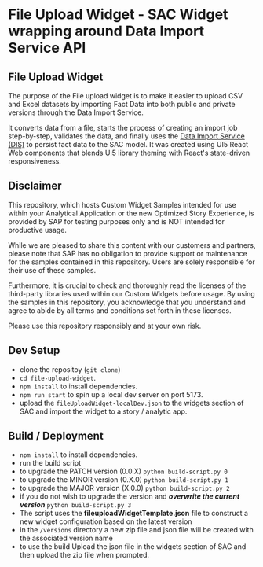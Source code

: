 # File Upload Widget - SAC Widget wrapping around Data Import Service API

## File Upload Widget

The purpose of the File upload widget is to make it easier to upload CSV and Excel datasets by importing Fact Data into both public and private versions through the Data Import Service.

It converts data from a file, starts the process of creating an import job step-by-step, validates the data, and finally uses the [Data Import Service (DIS)](https://help.sap.com/docs/SAP_ANALYTICS_CLOUD/14cac91febef464dbb1efce20e3f1613/fe6efb8aba9444c6a3ce21eef02bba62.html) to persist fact data to the SAC model. It was created using UI5 React Web components that blends UI5 library theming with React's state-driven responsiveness.

## Disclaimer

This repository, which hosts Custom Widget Samples intended for use within your Analytical Application or the new Optimized Story Experience, is provided by SAP for testing purposes only and is NOT intended for productive usage.

While we are pleased to share this content with our customers and partners, please note that SAP has no obligation to provide support or maintenance for the samples contained in this repository. Users are solely responsible for their use of these samples.

Furthermore, it is crucial to check and thoroughly read the licenses of the third-party libraries used within our Custom Widgets before usage. By using the samples in this repository, you acknowledge that you understand and agree to abide by all terms and conditions set forth in these licenses.

Please use this repository responsibly and at your own risk.

## Dev Setup

- clone the repositoy (`git clone`)
- `cd file-upload-widget`.
- `npm install` to install dependencies.
- `npm run start` to spin up a local dev server on port 5173.
- upload the `fileUploadWidget-localDev.json` to the widgets section of SAC and import the widget to a story / analytic app.

## Build / Deployment
- `npm install` to install dependencies.
- run the build script
 - to upgrade the PATCH version (0.0.X) `python build-script.py 0`
 - to upgrade the MINOR version (0.X.0) `python build-script.py 1`
 - to upgrade the MAJOR version (X.0.0) `python build-script.py 2`
 - if you do not wish to upgrade the version and ***overwrite the current version*** `python build-script.py 3`
- The script uses the **fileuploadWidgetTemplate.json** file to construct a new widget configuration based on the latest version
- in the `/versions` directory a new zip file and json file will be created with the associated version name
- to use the build Upload the json file in the widgets section of SAC and then upload the zip file when prompted.
